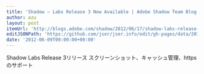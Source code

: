```yaml
---
title: 'Shadow – Labs Release 3 Now Available | Adobe Shadow Team Blog'
author: azu
layout: post
itemUrl: 'http://blogs.adobe.com/shadow/2012/06/17/shadow-labs-release-3-now-available/'
editJSONPath: 'https://github.com/jser/jser.info/edit/gh-pages/data/2012/06/index.json'
date: '2012-06-09T09:00:00+00:00'
---
```

Shadow Labs Release 3リリース
スクリーンショット、キャッシュ管理、httpsのサポート
